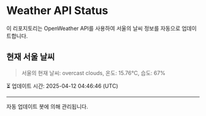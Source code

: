 
# Weather API Status

이 리포지토리는 OpenWeather API를 사용하여 서울의 날씨 정보를 자동으로 업데이트합니다.

## 현재 서울 날씨
> 서울의 현재 날씨: overcast clouds, 온도: 15.76°C, 습도: 67%

⏳ 업데이트 시간: 2025-04-12 04:46:46 (UTC)

---
자동 업데이트 봇에 의해 관리됩니다.
